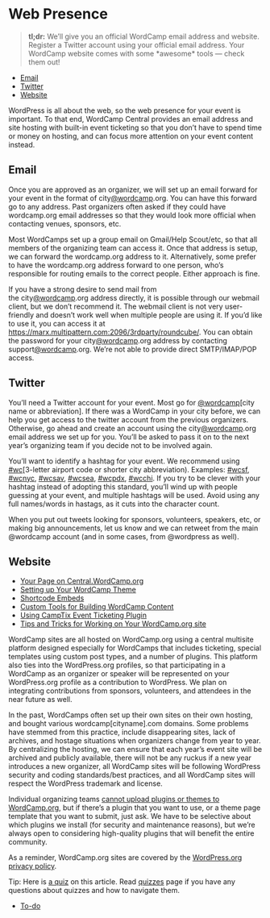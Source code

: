 # Web Presence

> **tl;dr:** We’ll give you an official WordCamp email address and website. Register a Twitter account using your official email address. Your WordCamp website comes with some \*awesome\* tools — check them out!

*   [Email](#Email)
*   [Twitter](#Twitter)
*   [Website](#Website)

WordPress is all about the web, so the web presence for your event is important. To that end, WordCamp Central provides an email address and site hosting with built-in event ticketing so that you don’t have to spend time or money on hosting, and can focus more attention on your event content instead.

## Email

Once you are approved as an organizer, we will set up an email forward for your event in the format of city[@wordcamp](https://profiles.wordpress.org/wordcamp/).org. You can have this forward go to any address. Past organizers often asked if they could have wordcamp.org email addresses so that they would look more official when contacting venues, sponsors, etc.

Most WordCamps set up a group email on Gmail/Help Scout/etc, so that all members of the organizing team can access it. Once that address is setup, we can forward the wordcamp.org address to it. Alternatively, some prefer to have the wordcamp.org address forward to one person, who’s responsible for routing emails to the correct people. Either approach is fine.

If you have a strong desire to send mail from the city[@wordcamp](https://profiles.wordpress.org/wordcamp/).org address directly, it is possible through our webmail client, but we don’t recommend it. The webmail client is not very user-friendly and doesn’t work well when multiple people are using it. If you’d like to use it, you can access it at https://marx.multipattern.com:2096/3rdparty/roundcube/. You can obtain the password for your city[@wordcamp](https://profiles.wordpress.org/wordcamp/).org address by contacting support[@wordcamp](https://profiles.wordpress.org/wordcamp/).org. We’re not able to provide direct SMTP/IMAP/POP access.

## Twitter

You’ll need a Twitter account for your event. Most go for [@wordcamp](https://profiles.wordpress.org/wordcamp/)\[city name or abbreviation\]. If there was a WordCamp in your city before, we can help you get access to the twitter account from the previous organizers. Otherwise, go ahead and create an account using the city[@wordcamp](https://profiles.wordpress.org/wordcamp/).org email address we set up for you. You’ll be asked to pass it on to the next year’s organizing team if you decide not to be involved again.

You’ll want to identify a hashtag for your event. We recommend using [#wc](https://make.wordpress.org/community/tag/wc/)\[3-letter airport code or shorter city abbreviation). Examples: [#wcsf](https://make.wordpress.org/community/tag/wcsf/), [#wcnyc](https://make.wordpress.org/community/tag/wcnyc/), [#wcsav](https://make.wordpress.org/community/tag/wcsav/), [#wcsea](https://make.wordpress.org/community/tag/wcsea/), [#wcpdx](https://make.wordpress.org/community/tag/wcpdx/), [#wcchi](https://make.wordpress.org/community/tag/wcchi/). If you try to be clever with your hashtag instead of adopting this standard, you’ll wind up with people guessing at your event, and multiple hashtags will be used. Avoid using any full names/words in hastags, as it cuts into the character count.

When you put out tweets looking for sponsors, volunteers, speakers, etc, or making big announcements, let us know and we can retweet from the main @wordcamp account (and in some cases, from @wordpress as well).

## Website

*   [Your Page on Central.WordCamp.org](https://make.wordpress.org/community/handbook/wordcamp-organizer-handbook/first-steps/web-presence/your-page-on-central-wordcamp-org/ "Your Page on Central.WordCamp.org")
*   [Setting up Your WordCamp Theme](https://make.wordpress.org/community/handbook/wordcamp-organizer-handbook/first-steps/web-presence/setting-up-your-wordcamp-theme/ "Setting up Your WordCamp Theme")
*   [Shortcode Embeds](https://make.wordpress.org/community/handbook/wordcamp-organizer-handbook/first-steps/web-presence/setting-up-your-wordcamp-theme/shortcode-embeds/ "Shortcode Embeds")
*   [Custom Tools for Building WordCamp Content](https://make.wordpress.org/community/handbook/wordcamp-organizer-handbook/first-steps/web-presence/custom-tools-for-building-wordcamp-content/ "Custom Tools for Building WordCamp Content")
*   [Using CampTix Event Ticketing Plugin](https://make.wordpress.org/community/handbook/wordcamp-organizer-handbook/first-steps/web-presence/using-camptix-event-ticketing-plugin/ "Using CampTix Event Ticketing Plugin")
*   [Tips and Tricks for Working on Your WordCamp.org site](https://make.wordpress.org/community/handbook/wordcamp-organizer-handbook/first-steps/web-presence/tips-and-tricks-for-working-on-your-wordcamp-org-site/ "Tips and Tricks for Working on Your WordCamp.org site")

WordCamp sites are all hosted on WordCamp.org using a central multisite platform designed especially for WordCamps that includes ticketing, special templates using custom post types, and a number of plugins. This platform also ties into the WordPress.org profiles, so that participating in a WordCamp as an organizer or speaker will be represented on your WordPress.org profile as a contribution to WordPress. We plan on integrating contributions from sponsors, volunteers, and attendees in the near future as well.

In the past, WordCamps often set up their own sites on their own hosting, and bought various wordcamp\[cityname\].com domains. Some problems have stemmed from this practice, include disappearing sites, lack of archives, and hostage situations when organizers change from year to year. By centralizing the hosting, we can ensure that each year’s event site will be archived and publicly available, there will not be any ruckus if a new year introduces a new organizer, all WordCamp sites will be following WordPress security and coding standards/best practices, and all WordCamp sites will respect the WordPress trademark and license.

Individual organizing teams [cannot upload plugins or themes to WordCamp.org](https://make.wordpress.org/community/2015/06/10/allowing-custom-php-and-javascript-on-wordcamp-org/), but if there’s a plugin that you want to use, or a theme page template that you want to submit, just ask. We have to be selective about which plugins we install (for security and maintenance reasons), but we’re always open to considering high-quality plugins that will benefit the entire community.

As a reminder, WordCamp.org sites are covered by the [WordPress.org privacy policy](https://wordpress.org/about/privacy/).

Tip: Here is [a quiz](https://community-self-training.mystagingwebsite.com/quiz/web-presence-2/) on this article. Read [quizzes](https://make.wordpress.org/community/handbook/wordcamp-organizer/quizzes/) page if you have any questions about quizzes and how to navigate them.

*   [To-do](# "To-do")